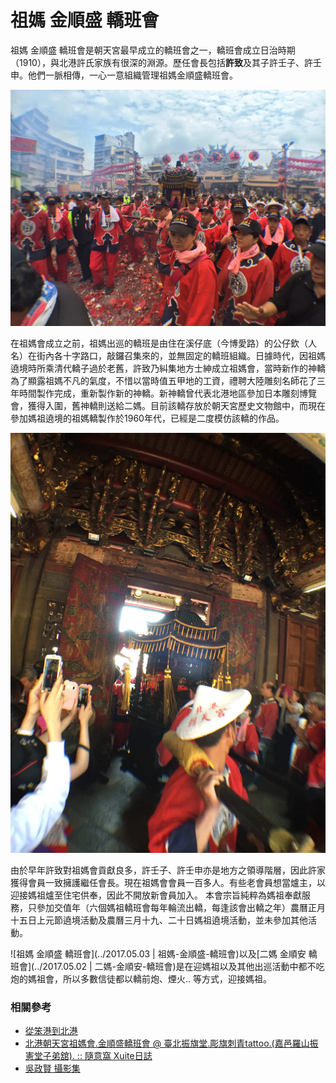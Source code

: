 # 祖媽 金順盛 轎班會

祖媽 金順盛 轎班會是朝天宮最早成立的轎班會之一，轎班會成立日治時期（1910），與北港許氏家族有很深的淵源。歷任會長包括**許致**及其子許壬子、許壬申。他們一脈相傳，一心一意組織管理祖媽金順盛轎班會。

![2015年 祖媽 金順盛 轎班會 農曆三月十九 起馬（吳政賢 攝）](img/001.jpg)

在祖媽會成立之前，祖媽出巡的轎班是由住在溪仔底（今博愛路）的公仔欽（人名）在街內各十字路口，敲鑼召集來的，並無固定的轎班組織。日據時代，因祖媽遶境時所乘清代轎子過於老舊，許致乃糾集地方士紳成立祖媽會，當時新作的神轎為了顯露祖媽不凡的氣度，不惜以當時值五甲地的工資，禮聘大陸雕刻名師花了三年時間製作完成，重新製作新的神轎。新神轎曾代表北港地區參加日本雕刻博覽會，獲得入圍，舊神轎則送給二媽。目前該轎存放於朝天宮歷史文物館中，而現在參加媽祖遶境的祖媽轎製作於1960年代，已經是二度模仿該轎的作品。

![2015年 祖媽 金順盛 轎班會 入廟（吳政賢 攝）](img/002.jpg)

由於早年許致對祖媽會貢獻良多，許壬子、許壬申亦是地方之領導階層，因此許家獲得會員一致擁護繼任會長。現在祖媽會會員一百多人。有些老會員想當爐主，以迎接媽祖爐至住宅供奉，因此不開放新會員加入。 本會宗旨純粹為媽祖奉獻服務，只參加交值年（六個媽祖轎班會每年輪流出轎，每逢該會出轎之年）農曆正月十五日上元節遶境活動及農曆三月十九、二十日媽祖遶境活動，並未參加其他活動。

![祖媽 金順盛 轎班會](../2017.05.03 | 祖媽-金順盛-轎班會)以及[二媽 金順安 轎班會](../2017.05.02 | 二媽-金順安-轎班會)是在迎媽祖以及其他出巡活動中都不吃炮的媽祖會，所以多數信徒都以轎前炮、煙火.. 等方式，迎接媽祖。

### 相關參考
* [從笨港到北港](http://www.cuy.ylc.edu.tw/~cuy14/eBook/ch3-4.htm)
* [北港朝天宮祖媽會.金順盛轎班會 @ 臺北振旗堂.彫旗刺青tattoo.(嘉邑羅山振憲堂子弟舘). :: 隨意窩 Xuite日誌](https://blog.xuite.net/tattoochi/twblog/131350750-%E5%8C%97%E6%B8%AF%E6%9C%9D%E5%A4%A9%E5%AE%AE%E7%A5%96%E5%AA%BD%E6%9C%83.%E9%87%91%E9%A0%86%E7%9B%9B%E8%BD%8E%E7%8F%AD%E6%9C%83)
* [吳政賢 攝影集](https://www.facebook.com/comdan66)
